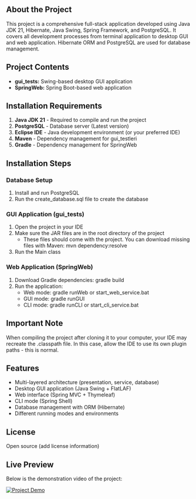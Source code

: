 ## About the Project
This project is a comprehensive full-stack application developed using Java JDK 21, Hibernate, Java Swing, Spring Framework, and PostgreSQL. It covers all development processes from terminal application to desktop GUI and web application. Hibernate ORM and PostgreSQL are used for database management.

## Project Contents
- **gui_tests:** Swing-based desktop GUI application
- **SpringWeb:** Spring Boot-based web application

## Installation Requirements
1. **Java JDK 21** - Required to compile and run the project
2. **PostgreSQL** - Database server (Latest version)
3. **Eclipse IDE** - Java development environment (or your preferred IDE)
4. **Maven** - Dependency management for gui_testleri
5. **Gradle** - Dependency management for SpringWeb

## Installation Steps

### Database Setup
1. Install and run PostgreSQL
2. Run the create_database.sql file to create the database

### GUI Application (gui_tests)
1. Open the project in your IDE
2. Make sure the JAR files are in the root directory of the project
   - These files should come with the project. You can download missing files with Maven: mvn dependency:resolve
3. Run the Main class

### Web Application (SpringWeb)
1. Download Gradle dependencies: gradle build
2. Run the application:
   - Web mode: gradle runWeb or start_web_service.bat
   - GUI mode: gradle runGUI
   - CLI mode: gradle runCLI or start_cli_service.bat

## Important Note
When compiling the project after cloning it to your computer, your IDE may recreate the .classpath file. In this case, allow the IDE to use its own plugin paths - this is normal.

## Features
- Multi-layered architecture (presentation, service, database)
- Desktop GUI application (Java Swing + FlatLAF)
- Web interface (Spring MVC + Thymeleaf)
- CLI mode (Spring Shell)
- Database management with ORM (Hibernate)
- Different running modes and environments

## License
Open source (add license information)

## Live Preview
Below is the demonstration video of the project:

[![Project Demo](https://img.youtube.com/vi/vdBjLsf7te4/0.jpg)](https://www.youtube.com/watch?v=vdBjLsf7te4)
